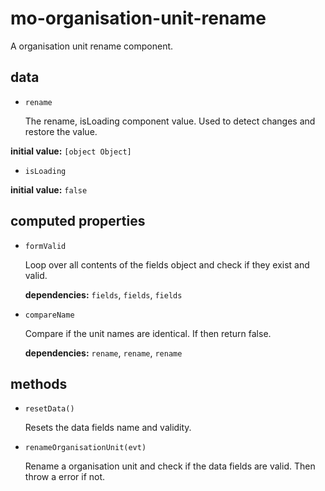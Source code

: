 # mo-organisation-unit-rename 

A organisation unit rename component. 

## data 

- `rename` 

  The rename, isLoading component value.
  Used to detect changes and restore the value. 

**initial value:** `[object Object]` 

- `isLoading` 

**initial value:** `false` 

## computed properties 

- `formValid` 

  Loop over all contents of the fields object and check if they exist and valid. 

   **dependencies:** `fields`, `fields`, `fields` 

- `compareName` 

  Compare if the unit names are identical.
  If then return false. 

   **dependencies:** `rename`, `rename`, `rename` 


## methods 

- `resetData()` 

  Resets the data fields name and validity. 

- `renameOrganisationUnit(evt)` 

  Rename a organisation unit and check if the data fields are valid.
  Then throw a error if not. 

